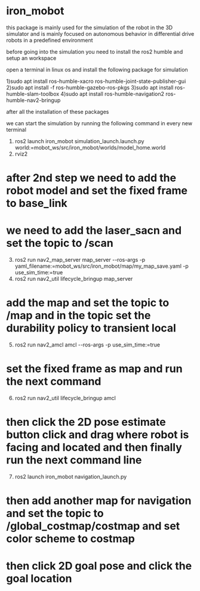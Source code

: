 # iron_mobot
this package is mainly used for the simulation of the robot in the 3D simulator and is mainly focused on autonomous behavior in differential drive robots in a predefined environment

before going into the simulation you need to install the ros2 humble and setup an workspace

open a terminal in linux os and install the following package for simulation

1)sudo apt install ros-humble-xacro ros-humble-joint-state-publisher-gui
2)sudo apt install -f ros-humble-gazebo-ros-pkgs
3)sudo apt install ros-humble-slam-toolbox
4)sudo apt install ros-humble-navigation2 ros-humble-nav2-bringup

after all the installation of these packages

we can start the simulation by running the following command in every new terminal
1)  ros2 launch iron_mobot simulation_launch.launch.py world:=mobot_ws/src/iron_mobot/worlds/model_home.world
2)  rviz2

# after 2nd step we need to add the robot model and set the fixed frame to base_link
# we need to add the laser_sacn and set the topic to /scan

3)  ros2 run nav2_map_server map_server --ros-args -p yaml_filename:=mobot_ws/src/iron_mobot/map/my_map_save.yaml -p use_sim_time:=true
4)  ros2 run nav2_util lifecycle_bringup map_server

# add the map and set the topic to /map and in the topic set the durability policy to transient local

5)  ros2 run nav2_amcl amcl --ros-args -p use_sim_time:=true

# set the fixed  frame as map and run the next command

6)  ros2 run nav2_util lifecycle_bringup amcl

# then click the 2D pose estimate button click and drag where robot is facing and located and then finally run the next command line

7) ros2 launch iron_mobot navigation_launch.py

# then add another map for navigation and set the topic to /global_costmap/costmap and set color scheme to costmap
# then click 2D goal pose and click the goal location


